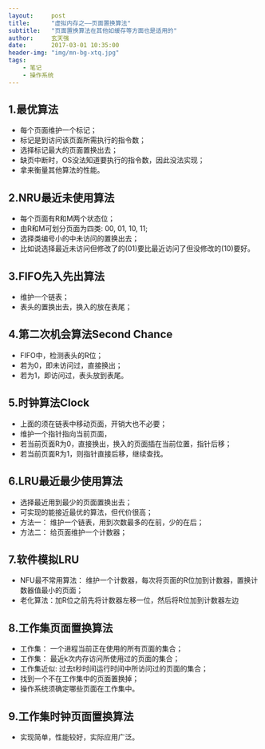 ```yaml
---
layout:		post
title:		"虚拟内存之——页面置换算法"
subtitle:	"页面置换算法在其他如缓存等方面也是适用的"
author:		玄天强
date:		2017-03-01 10:35:00
header-img:	"img/mn-bg-xtq.jpg"
tags:	
    - 笔记
    - 操作系统
---
```


##	1.最优算法
*	每个页面维护一个标记；
*	标记是到访问该页面所需执行的指令数；
*	选择标记最大的页面置换出去；
*	缺页中断时，OS没法知道要执行的指令数，因此没法实现；
*	拿来衡量其他算法的性能。

##	2.NRU最近未使用算法
*	每个页面有R和M两个状态位；
*	由R和M可划分页面为四类: 00, 01, 10, 11;
*	选择类编号小的中未访问的置换出去；
*	比如说选择最近未访问但修改了的(01)要比最近访问了但没修改的(10)要好。

##	3.FIFO先入先出算法
*	维护一个链表；
*	表头的置换出去，换入的放在表尾；

##	4.第二次机会算法Second Chance
*	FIFO中，检测表头的R位；
*	若为0，即未访问过，直接换出；
*	若为1，即访问过，表头放到表尾。

##	5.时钟算法Clock
*	上面的须在链表中移动页面，开销大也不必要；
*	维护一个指针指向当前页面，
*	若当前页面R为0，直接换出，换入的页面插在当前位置，指针后移；
*	若当前页面R为1，则指针直接后移，继续查找。

##	6.LRU最近最少使用算法
*	选择最近用到最少的页面置换出去；
*	可实现的能接近最优的算法，但代价很高；
*	方法一： 维护一个链表，用到次数最多的在前，少的在后；
*	方法二： 给页面维护一个计数器；


##	7.软件模拟LRU
*	NFU最不常用算法：	维护一个计数器，每次将页面的R位加到计数器，置换计数器值最小的页面；
*	老化算法：加R位之前先将计数器左移一位，然后将R位加到计数器左边


##	8.工作集页面置换算法
*	工作集： 一个进程当前正在使用的所有页面的集合；
*	工作集： 最近k次内存访问所使用过的页面的集合；
*	工作集近似: 过去t秒时间运行时间中所访问过的页面的集合；
*	找到一个不在工作集中的页面置换掉；
*	操作系统须确定哪些页面在工作集中。

##	9.工作集时钟页面置换算法
*	实现简单，性能较好，实际应用广泛。